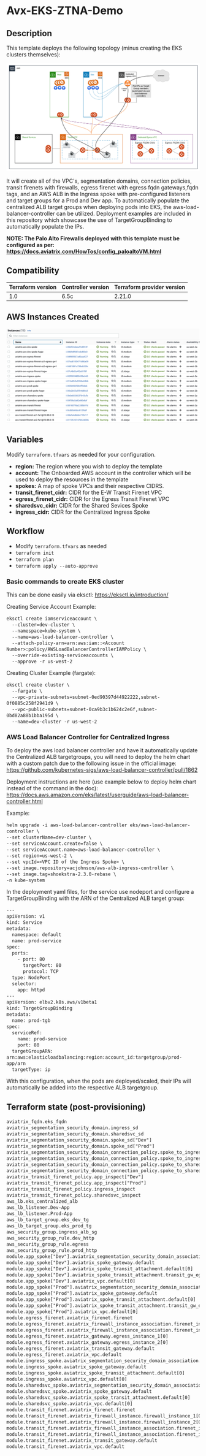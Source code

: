# Avx-EKS-ZTNA-Demo

## Description
This template deploys the following topology (minus creating the EKS clusters themselves):

<img src="img/aviatrix-eks-ztna-demo.png">

It will create all of the VPC's, segmentation domains, connection policies, transit firenets with firewalls, egress firenet with egress fqdn gateways,fqdn tags, and an AWS ALB in the Ingress spoke with pre-configured listeners and target groups for a Prod and Dev app. To automatically populate the centralized ALB target groups when deploying pods into EKS, the aws-load-balancer-controller can be utilized. Deployment examples are included in this repository which showcase the use of TargetGroupBinding to automatically populate the IPs.

**NOTE: The Palo Alto Firewalls deployed with this template must be configured as per: https://docs.aviatrix.com/HowTos/config_paloaltoVM.html**

## Compatibility
Terraform version | Controller version | Terraform provider version
:--- | :--- | :---
1.0 | 6.5c | 2.21.0

## AWS Instances Created
<img src="img/aws_instances.png">

## Variables

Modify ```terraform.tfvars``` as needed for your configuration.

- **region:** The region where you wish to deploy the template
- **account:** The Onboarded AWS account in the controller which will be used to deploy the resources in the template
- **spokes:** A map of spoke VPCs and their respective CIDRS. 
- **transit_firenet_cidr:** CIDR for the E-W Transit Firenet VPC
- **egress_firenet_cidr:** CIDR for the Egress Transit Firenet VPC
- **sharedsvc_cidr:** CIDR for the Shared Sevices Spoke
- **ingress_cidr:** CIDR for the Centralized Ingress Spoke

## Workflow

- Modify ```terraform.tfvars``` as needed
- ```terraform init```
- ```terraform plan```
- ```terraform apply --auto-approve```

### Basic commands to create EKS cluster

This can be done easily via eksctl: https://eksctl.io/introduction/

Creating Service Account Example:

```
eksctl create iamserviceaccount \
  --cluster=dev-cluster \
  --namespace=kube-system \
  --name=aws-load-balancer-controller \
  --attach-policy-arn=arn:aws:iam::<Account Number>:policy/AWSLoadBalancerControllerIAMPolicy \
  --override-existing-serviceaccounts \
  --approve -r us-west-2
```

Creating Cluster Example (fargate):

```
eksctl create cluster \
  --fargate \
  --vpc-private-subnets=subnet-0ed90397d44922222,subnet-0f0885c258f2941d9 \
  --vpc-public-subnets=subnet-0ca9b3c1b624c2e6f,subnet-0bd82a88b1bba195d \
  --name=dev-cluster -r us-west-2
```

### AWS Load Balancer Controller for Centralized Ingress
To deploy the aws load balancer controller and have it automatically update the Centralized ALB targetgroups, you will need to deploy the helm chart with a custom patch due to the following issue in the official image: https://github.com/kubernetes-sigs/aws-load-balancer-controller/pull/1862

Deployment instructions are here (use example below to deploy helm chart instead of the command in the doc): https://docs.aws.amazon.com/eks/latest/userguide/aws-load-balancer-controller.html

Example:

```
helm upgrade -i aws-load-balancer-controller eks/aws-load-balancer-controller \
--set clusterName=dev-cluster \
--set serviceAccount.create=false \
--set serviceAccount.name=aws-load-balancer-controller \
--set region=us-west-2 \
--set vpcId=<VPC ID of the Ingress Spoke> \
--set image.repository=acjohnson/aws-alb-ingress-controller \
--set image.tag=shoekstra-2.3.0-rebase \
-n kube-system
```

In the deployment yaml files, for the service use nodeport and configure a TargetGroupBinding with the ARN of the Centralized ALB target group:

```
---
apiVersion: v1
kind: Service
metadata:
  namespace: default
  name: prod-service
spec:
  ports:
    - port: 80
      targetPort: 80
      protocol: TCP
  type: NodePort
  selector:
    app: httpd
---
apiVersion: elbv2.k8s.aws/v1beta1
kind: TargetGroupBinding
metadata:
  name: prod-tgb
spec:
  serviceRef:
    name: prod-service
    port: 80
  targetGroupARN: arn:aws:elasticloadbalancing:region:account_id:targetgroup/prod-app/arn
  targetType: ip
```

With this configuration, when the pods are deployed/scaled, their IPs will automatically be added into the respective ALB targetgroup.

## Terraform state (post-provisioning)

```
aviatrix_fqdn.eks_fqdn
aviatrix_segmentation_security_domain.ingress_sd
aviatrix_segmentation_security_domain.sharedsvc_sd
aviatrix_segmentation_security_domain.spoke_sd["Dev"]
aviatrix_segmentation_security_domain.spoke_sd["Prod"]
aviatrix_segmentation_security_domain_connection_policy.spoke_to_ingress["Dev"]
aviatrix_segmentation_security_domain_connection_policy.spoke_to_ingress["Prod"]
aviatrix_segmentation_security_domain_connection_policy.spoke_to_sharedsvc["Dev"]
aviatrix_segmentation_security_domain_connection_policy.spoke_to_sharedsvc["Prod"]
aviatrix_transit_firenet_policy.app_inspect["Dev"]
aviatrix_transit_firenet_policy.app_inspect["Prod"]
aviatrix_transit_firenet_policy.ingress_inspect
aviatrix_transit_firenet_policy.sharedsvc_inspect
aws_lb.eks_centralized_alb
aws_lb_listener.Dev-App
aws_lb_listener.Prod-App
aws_lb_target_group.eks_dev_tg
aws_lb_target_group.eks_prod_tg
aws_security_group.ingress_alb_sg
aws_security_group_rule.dev_http
aws_security_group_rule.egress
aws_security_group_rule.prod_http
module.app_spoke["Dev"].aviatrix_segmentation_security_domain_association.default[0]
module.app_spoke["Dev"].aviatrix_spoke_gateway.default
module.app_spoke["Dev"].aviatrix_spoke_transit_attachment.default[0]
module.app_spoke["Dev"].aviatrix_spoke_transit_attachment.transit_gw_egress[0]
module.app_spoke["Dev"].aviatrix_vpc.default[0]
module.app_spoke["Prod"].aviatrix_segmentation_security_domain_association.default[0]
module.app_spoke["Prod"].aviatrix_spoke_gateway.default
module.app_spoke["Prod"].aviatrix_spoke_transit_attachment.default[0]
module.app_spoke["Prod"].aviatrix_spoke_transit_attachment.transit_gw_egress[0]
module.app_spoke["Prod"].aviatrix_vpc.default[0]
module.egress_firenet.aviatrix_firenet.firenet
module.egress_firenet.aviatrix_firewall_instance_association.firenet_instance1[0]
module.egress_firenet.aviatrix_firewall_instance_association.firenet_instance2[0]
module.egress_firenet.aviatrix_gateway.egress_instance_1[0]
module.egress_firenet.aviatrix_gateway.egress_instance_2[0]
module.egress_firenet.aviatrix_transit_gateway.default
module.egress_firenet.aviatrix_vpc.default
module.ingress_spoke.aviatrix_segmentation_security_domain_association.default[0]
module.ingress_spoke.aviatrix_spoke_gateway.default
module.ingress_spoke.aviatrix_spoke_transit_attachment.default[0]
module.ingress_spoke.aviatrix_vpc.default[0]
module.sharedsvc_spoke.aviatrix_segmentation_security_domain_association.default[0]
module.sharedsvc_spoke.aviatrix_spoke_gateway.default
module.sharedsvc_spoke.aviatrix_spoke_transit_attachment.default[0]
module.sharedsvc_spoke.aviatrix_vpc.default[0]
module.transit_firenet.aviatrix_firenet.firenet
module.transit_firenet.aviatrix_firewall_instance.firewall_instance_1[0]
module.transit_firenet.aviatrix_firewall_instance.firewall_instance_2[0]
module.transit_firenet.aviatrix_firewall_instance_association.firenet_instance1[0]
module.transit_firenet.aviatrix_firewall_instance_association.firenet_instance2[0]
module.transit_firenet.aviatrix_transit_gateway.default
module.transit_firenet.aviatrix_vpc.default
```
